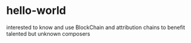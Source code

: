 # hello-world
interested to know and use BlockChain and attribution chains to benefit talented but unknown composers
